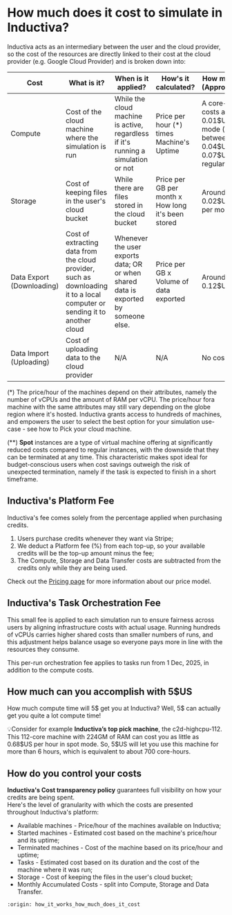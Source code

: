 # How much does it cost to simulate in Inductiva?

Inductiva acts as an intermediary between the user and the cloud provider, so the cost of the resources are directly linked to their cost at the cloud provider (e.g. Google Cloud Provider) and is broken down into:

| Cost  | What is it? | When is it applied? | How's it calculated? | How much is it? (Approximately) |
| --------------- | ------------- | ------------- | ------------- | ------------- |
| Compute |  Cost of the cloud machine where the simulation is run | While the cloud machine is active, regardless if it's running a simulation or not | Price per hour (*) times Machine's Uptime | A core-hour costs approx. 0.01\$US in Spot mode (**); and between 0.04\$US and 0.07\$US in regular mode |
| Storage | Cost of keeping files in the user's cloud bucket | While there are files stored in the cloud bucket | Price per GB per month x How long it's been stored | Around 0.02\$US per GB per month |
| Data Export (Downloading) |  Cost of extracting data from the cloud provider, such as downloading it to a local computer or sending it to another cloud | Whenever the user exports data; OR or when shared data is exported by someone else. | Price per GB x Volume of data exported | Around 0.12\$US per GB |
| Data Import (Uploading) |  Cost of uploading data to the cloud provider | N/A | N/A | No cost |

(*) The price/hour of the machines depend on their attributes, namely the number of vCPUs and the amount of RAM per vCPU. The price/hour fora machine with the same attributes may still vary depending on the globe region where it's hosted. Inductiva grants access to hundreds of machines, and empowers the user to select the best option for your simulation use-case - see how to Pick your cloud machine.   

(**) **Spot** instances are a type of virtual machine offering at significantly reduced costs compared to regular instances, with the downside that they can be terminated at any time. This characteristic makes spot ideal for budget-conscious users when cost savings outweigh the risk of unexpected termination, namely if the task is expected to finish in a short timeframe.


## Inductiva's Platform Fee 
Inductiva's fee comes solely from the percentage applied when purchasing credits.
1. Users purchase credits whenever they want via Stripe;
2. We deduct a Platform fee (%) from each top-up, so your available credits will be the top-up amount minus the fee;
3. The Compute, Storage and Data Transfer costs are subtracted from the credits only while they are being used.

Check out the <a href="https://inductiva.ai/pricing">Pricing page</a> for more information about our price model.


## Inductiva's Task Orchestration Fee
This small fee is applied to each simulation run to ensure fairness across users by aligning infrastructure costs with actual usage. Running hundreds of vCPUs carries higher shared costs than smaller numbers of runs, and this adjustment helps balance usage so everyone pays more in line with the resources they consume.

This per-run orchestration fee applies to tasks run from 1 Dec, 2025, in addition to the compute costs.


## How much can you accomplish with 5\$US
How much compute time will 5\$ get you at Inductiva? Well, 5\$ can actually get you quite a lot compute time!
 
💡Consider for example **Inductiva’s top pick machine**, the c2d-highcpu-112. 
This 112-core machine with 224GM of RAM can cost you as little as 0.68\$US per hour in spot mode. So, 5\$US will let you use this machine for more than 6 hours, which is equivalent to about 700 core-hours. 


## How do you control your costs
**Inductiva's Cost transparency policy** guarantees full visibility on how your credits are being spent.   
Here's the level of granularity with which the costs are presented throughout Inductiva's platform:
+ Available machines - Price/hour of the machines available on Inductiva;
+ Started machines - Estimated cost based on the machine's price/hour and its uptime;
+ Terminated machines - Cost of the machine based on its price/hour and uptime;
+ Tasks - Estimated cost based on its duration and the cost of the machine where it was run;
+ Storage - Cost of keeping the files in the user's cloud bucket;
+ Monthly Accumulated Costs - split into Compute, Storage and Data Transfer.


```{banner_small}
:origin: how_it_works_how_much_does_it_cost
```